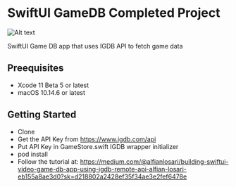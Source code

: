 # SwiftUI GameDB Completed Project

![Alt text](./promo.png?raw=true "Game DB")

SwiftUI Game DB app that uses IGDB API to fetch game data

## Preequisites
- Xcode 11 Beta 5 or latest
- macOS 10.14.6 or latest

## Getting Started

- Clone
- Get the API Key from https://www.igdb.com/api
- Put API Key in GameStore.swift IGDB wrapper initializer
- pod install
- Follow the tutorial at: https://medium.com/@alfianlosari/building-swiftui-video-game-db-app-using-igdb-remote-api-alfian-losari-eb155a8ae3d0?sk=d218802a2428ef35f34ae3e2fef6478e
